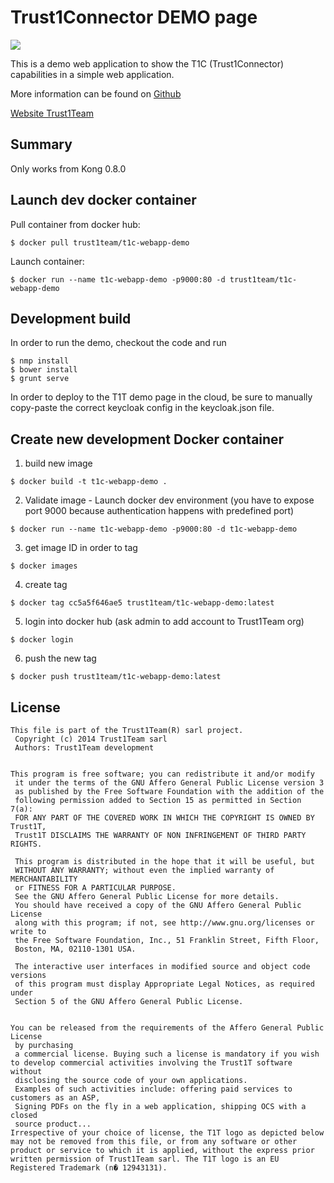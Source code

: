 # Trust1Connector DEMO page
[![][t1t-logo]][Trust1Team-url]

This is a demo web application to show the T1C (Trust1Connector) capabilities in a simple web application.

More information can be found on [Github][t1c-demo-doc]

[Website Trust1Team][Trust1Team-url]

## Summary

Only works from Kong 0.8.0

## Launch dev docker container
Pull container from docker hub:
```ssh
$ docker pull trust1team/t1c-webapp-demo
```
Launch container:
```ssh
$ docker run --name t1c-webapp-demo -p9000:80 -d trust1team/t1c-webapp-demo
```

## Development build

In order to run the demo, checkout the code and run
```ssh
$ nmp install
$ bower install
$ grunt serve
```

In order to deploy to the T1T demo page in the cloud, be sure to manually copy-paste the correct keycloak config in the keycloak.json file. 

## Create new development Docker container
1) build new image
```ssh
$ docker build -t t1c-webapp-demo .
```
2) Validate image - Launch docker dev environment (you have to expose port 9000 because authentication happens with predefined port)
```ssh
$ docker run --name t1c-webapp-demo -p9000:80 -d t1c-webapp-demo
```
3) get image ID in order to tag
```ssh
$ docker images
```
4) create tag
```ssh
$ docker tag cc5a5f646ae5 trust1team/t1c-webapp-demo:latest
```
5) login into docker hub (ask admin to add account to Trust1Team org)
```ssh
$ docker login
```
6) push the new tag
```ssh
$ docker push trust1team/t1c-webapp-demo:latest
```

## License

```
This file is part of the Trust1Team(R) sarl project.
 Copyright (c) 2014 Trust1Team sarl
 Authors: Trust1Team development

 
This program is free software; you can redistribute it and/or modify
 it under the terms of the GNU Affero General Public License version 3
 as published by the Free Software Foundation with the addition of the
 following permission added to Section 15 as permitted in Section 7(a):
 FOR ANY PART OF THE COVERED WORK IN WHICH THE COPYRIGHT IS OWNED BY Trust1T,
 Trust1T DISCLAIMS THE WARRANTY OF NON INFRINGEMENT OF THIRD PARTY RIGHTS.

 This program is distributed in the hope that it will be useful, but
 WITHOUT ANY WARRANTY; without even the implied warranty of MERCHANTABILITY
 or FITNESS FOR A PARTICULAR PURPOSE.
 See the GNU Affero General Public License for more details.
 You should have received a copy of the GNU Affero General Public License
 along with this program; if not, see http://www.gnu.org/licenses or write to
 the Free Software Foundation, Inc., 51 Franklin Street, Fifth Floor,
 Boston, MA, 02110-1301 USA.

 The interactive user interfaces in modified source and object code versions
 of this program must display Appropriate Legal Notices, as required under
 Section 5 of the GNU Affero General Public License.

 
You can be released from the requirements of the Affero General Public License
 by purchasing
 a commercial license. Buying such a license is mandatory if you wish to develop commercial activities involving the Trust1T software without
 disclosing the source code of your own applications.
 Examples of such activities include: offering paid services to customers as an ASP,
 Signing PDFs on the fly in a web application, shipping OCS with a closed
 source product...
Irrespective of your choice of license, the T1T logo as depicted below may not be removed from this file, or from any software or other product or service to which it is applied, without the express prior written permission of Trust1Team sarl. The T1T logo is an EU Registered Trademark (n� 12943131).
```

[Trust1Team-url]: http://trust1team.com
[t1t-logo]: http://imgur.com/lukAaxx.png
[t1c-demo-doc]: https://github.com/Trust1Team/t1c-webapp-demo